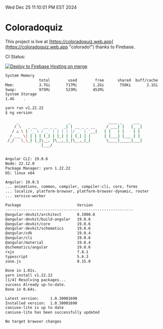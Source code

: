 Wed Dec 25 11:10:01 PM EST 2024

# Coloradoquiz


This project is live at [https://coloradoquiz.web.app](https://coloradoquiz.web.app "colorado!") thanks to Firebase.

CI Status: 

[![Deploy to Firebase Hosting on merge](https://github.com/teamkushal/coloradoquiz/actions/workflows/firebase-hosting-merge.yml/badge.svg)](https://github.com/teamkushal/coloradoquiz/actions/workflows/firebase-hosting-merge.yml)

```bash
System Memory
               total        used        free      shared  buff/cache   available
Mem:           3.7Gi       717Mi       1.2Gi       756Ki       2.1Gi       3.0Gi
Swap:          975Mi       523Mi       452Mi
System Storage
1.4G	.
```
```bash
yarn run v1.22.22
$ ng version

     _                      _                 ____ _     ___
    / \   _ __   __ _ _   _| | __ _ _ __     / ___| |   |_ _|
   / △ \ | '_ \ / _` | | | | |/ _` | '__|   | |   | |    | |
  / ___ \| | | | (_| | |_| | | (_| | |      | |___| |___ | |
 /_/   \_\_| |_|\__, |\__,_|_|\__,_|_|       \____|_____|___|
                |___/
    

Angular CLI: 19.0.6
Node: 22.12.0
Package Manager: yarn 1.22.22
OS: linux x64

Angular: 19.0.5
... animations, common, compiler, compiler-cli, core, forms
... localize, platform-browser, platform-browser-dynamic, router
... service-worker

Package                         Version
---------------------------------------------------------
@angular-devkit/architect       0.1900.6
@angular-devkit/build-angular   19.0.6
@angular-devkit/core            19.0.6
@angular-devkit/schematics      19.0.6
@angular/cdk                    19.0.4
@angular/cli                    19.0.6
@angular/material               19.0.4
@schematics/angular             19.0.6
rxjs                            7.8.1
typescript                      5.6.3
zone.js                         0.15.0
    
Done in 1.01s.
yarn install v1.22.22
[1/4] Resolving packages...
success Already up-to-date.
Done in 0.64s.
```
```bash
Latest version:     1.0.30001690
Installed version:  1.0.30001690
caniuse-lite is up to date
caniuse-lite has been successfully updated

No target browser changes
```
```bash
